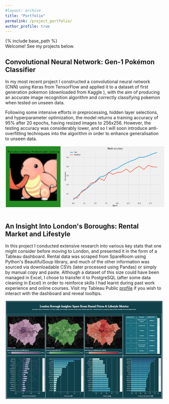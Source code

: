 ```yaml
---
#layout: archive
title: "Portfolio"
permalink: /project_portfolio/
author_profile: true
---
```


{% include base_path %}
<br>
Welcome! See my projects below. <!-- or contributions or competitions -->

<h2> Convolutional Neural Network: Gen-1 Pokémon Classifier </h2>

In my most recent project I constructed a convolutional neural network (CNN) using Keras from TensorFlow and applied it to a dataset of first generation pokemon (downloaded from Kaggle <!-- add link here -->), with the aim of producing an accurate image recognition algorithm and correctly classifying pokemon when tested on unseen data.

Following some intensive efforts in preprocessing, hidden layer selections, and hyperparameter optimization, the model returns a training accuracy of 95% after 20 epochs, having resized images to 256x256. However, the testing accuracy was considerably lower, and so I will soon introduce anti-overfitting techniques into the algorithm in order to enhance generalisation to unseen data.

<div style="display: flex;">
  <img src="/images/Lickitung.png" alt="Image 2" style="width: 35%; border: 2px solid white; margin-right: 2px;">
  <img src="/images/Accuracy_Epoch.png" alt="Image 1" style="width: 65%; border: 2px solid white;">
</div>

<!-- Need to professionalize images, nice font, white text, clean boundaries -->

<br>

<h2> An Insight Into London's Boroughs: Rental Market and Lifestyle </h2>

In this project I conducted extensive research into various key stats that one might consider before moving to London, and presented it in the form of a Tableau dashboard. Rental data was scraped from SpareRoom using Python's BeautifulSoup library, and much of the other information was sourced via downloadable CSVs (later processed using Pandas) or simply by manual copy and paste. Although a dataset of this size could have been managed in Excel, I chose to transfer it to PostgreSQL (after some data cleaning in Excel) in order to reinforce skills I had learnt during past work experience and online courses. Visit my Tableau Public [profile](https://public.tableau.com/app/profile/ross.edwards/vizzes) if you wish to interact with the dashboard and reveal tooltips.

<div style="display: flex;">
  <img src="/images/London_Dashboard.png" alt="Image 1" style="width: 100%; border: 2px solid white;">
</div>

<br>


<!--


<h2> Data Engineering Project </h2>

SQL / Python / Hadoop / Spark / AWS / Azure - Project to display competence in data engineering

![image](rzedward.github.io/images/500x300.png)

<br>

<h2> Project 4: Logistic Regression </h2>

Using built-in vs custom built logistic regression to identify neural tube defects. We are taking quantifiable features of the neural tubes rather than images here.

![image](rzedward.github.io/images/500x300.png)

<br>

<h2> Project 5: Time Series Forecasting </h2>

Let's build a time series forecast.

![image](rzedward.github.io/images/500x300.png)

<br>

Ideas:

* Cobblestone Research Project
* Kaggle competitions
* Hackathon
* Excel Competition
* Open Source Contribution
* Teaching (YouTube?)

-->